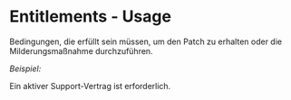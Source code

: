 # Entitlements - Usage

Bedingungen, die erfüllt sein müssen, um den Patch zu erhalten oder die Milderungsmaßnahme durchzuführen.

*Beispiel:*

Ein aktiver Support-Vertrag ist erforderlich.